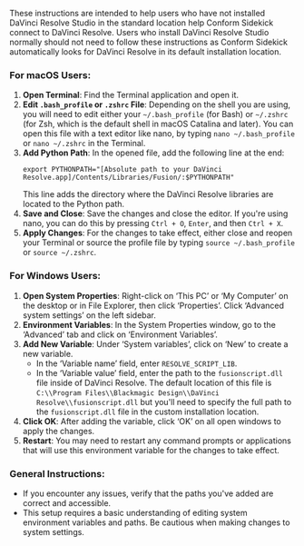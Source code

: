 These instructions are intended to help users who have not installed DaVinci Resolve Studio in the standard location help Conform Sidekick connect to DaVinci Resolve. Users who install DaVinci Resolve Studio normally should not need to follow these instructions as Conform Sidekick automatically looks for DaVinci Resolve in its default installation location.

### For macOS Users:

1. **Open Terminal**: Find the Terminal application and open it.
2. **Edit `.bash_profile` or `.zshrc` File**: Depending on the shell you are using, you will need to edit either your `~/.bash_profile` (for Bash) or `~/.zshrc` (for Zsh, which is the default shell in macOS Catalina and later). You can open this file with a text editor like nano, by typing `nano ~/.bash_profile` or `nano ~/.zshrc` in the Terminal.
3. **Add Python Path**: In the opened file, add the following line at the end:
   ```
   export PYTHONPATH="[Absolute path to your DaVinci Resolve.app]/Contents/Libraries/Fusion/:$PYTHONPATH"
   ```
   This line adds the directory where the DaVinci Resolve libraries are located to the Python path.
4. **Save and Close**: Save the changes and close the editor. If you're using nano, you can do this by pressing `Ctrl + O`, `Enter`, and then `Ctrl + X`.
5. **Apply Changes**: For the changes to take effect, either close and reopen your Terminal or source the profile file by typing `source ~/.bash_profile` or `source ~/.zshrc`.

### For Windows Users:

1. **Open System Properties**: Right-click on ‘This PC’ or ‘My Computer’ on the desktop or in File Explorer, then click ‘Properties’. Click ‘Advanced system settings’ on the left sidebar.
2. **Environment Variables**: In the System Properties window, go to the ‘Advanced’ tab and click on ‘Environment Variables’.
3. **Add New Variable**: Under ‘System variables’, click on ‘New’ to create a new variable. 
    - In the ‘Variable name’ field, enter `RESOLVE_SCRIPT_LIB`.
    - In the ‘Variable value’ field, enter the path to the `fusionscript.dll` file inside of DaVinci Resolve. The default location of this file is `C:\\Program Files\\Blackmagic Design\\DaVinci Resolve\\fusionscript.dll` but you'll need to specify the full path to the `fusionscript.dll` file in the custom installation location.
4. **Click OK**: After adding the variable, click ‘OK’ on all open windows to apply the changes.
5. **Restart**: You may need to restart any command prompts or applications that will use this environment variable for the changes to take effect.

### General Instructions:

- If you encounter any issues, verify that the paths you've added are correct and accessible.
- This setup requires a basic understanding of editing system environment variables and paths. Be cautious when making changes to system settings.